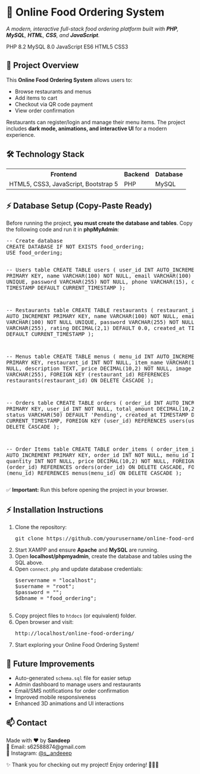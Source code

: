 <!DOCTYPE html>
<html lang="en">
<head>
<meta charset="UTF-8">
<meta name="viewport" content="width=device-width, initial-scale=1.0">

</head>
<body>

<h1>🍔 Online Food Ordering System</h1>
<p class="center"><i>A modern, interactive full-stack food ordering platform built with <b>PHP</b>, <b>MySQL</b>, <b>HTML</b>, <b>CSS</b>, and <b>JavaScript</b>.</i></p>

<div class="center">
    <span class="badge php">PHP 8.2</span>
    <span class="badge mysql">MySQL 8.0</span>
    <span class="badge js">JavaScript ES6</span>
    <span class="badge html">HTML5</span>
    <span class="badge css">CSS3</span>
</div>

<h2>📌 Project Overview</h2>
<p>This <b>Online Food Ordering System</b> allows users to:</p>
<ul>
    <li>Browse restaurants and menus</li>
    <li>Add items to cart</li>
    <li>Checkout via QR code payment</li>
    <li>View order confirmation</li>
</ul>
<p>Restaurants can register/login and manage their menu items. The project includes <b>dark mode, animations, and interactive UI</b> for a modern experience.</p>

<h2>🛠️ Technology Stack</h2>
<table>
<tr>
<th>Frontend</th>
<th>Backend</th>
<th>Database</th>
</tr>
<tr>
<td>HTML5, CSS3, JavaScript, Bootstrap 5</td>
<td>PHP</td>
<td>MySQL</td>
</tr>
</table>

<h2>⚡ Database Setup (Copy-Paste Ready)</h2>
<p>Before running the project, <b>you must create the database and tables</b>. Copy the following code and run it in <b>phpMyAdmin</b>:</p>
<pre>
-- Create database
CREATE DATABASE IF NOT EXISTS food_ordering;
USE food_ordering;

-- Users table
CREATE TABLE users (
    user_id INT AUTO_INCREMENT PRIMARY KEY,
    name VARCHAR(100) NOT NULL,
    email VARCHAR(100) NOT NULL UNIQUE,
    password VARCHAR(255) NOT NULL,
    phone VARCHAR(15),
    created_at TIMESTAMP DEFAULT CURRENT_TIMESTAMP
);

-- Restaurants table
CREATE TABLE restaurants (
    restaurant_id INT AUTO_INCREMENT PRIMARY KEY,
    name VARCHAR(100) NOT NULL,
    email VARCHAR(100) NOT NULL UNIQUE,
    password VARCHAR(255) NOT NULL,
    location VARCHAR(255),
    rating DECIMAL(2,1) DEFAULT 0.0,
    created_at TIMESTAMP DEFAULT CURRENT_TIMESTAMP
);

-- Menus table
CREATE TABLE menus (
    menu_id INT AUTO_INCREMENT PRIMARY KEY,
    restaurant_id INT NOT NULL,
    item_name VARCHAR(100) NOT NULL,
    description TEXT,
    price DECIMAL(10,2) NOT NULL,
    image VARCHAR(255),
    FOREIGN KEY (restaurant_id) REFERENCES restaurants(restaurant_id) ON DELETE CASCADE
);

-- Orders table
CREATE TABLE orders (
    order_id INT AUTO_INCREMENT PRIMARY KEY,
    user_id INT NOT NULL,
    total_amount DECIMAL(10,2) NOT NULL,
    status VARCHAR(50) DEFAULT 'Pending',
    created_at TIMESTAMP DEFAULT CURRENT_TIMESTAMP,
    FOREIGN KEY (user_id) REFERENCES users(user_id) ON DELETE CASCADE
);

-- Order Items table
CREATE TABLE order_items (
    order_item_id INT AUTO_INCREMENT PRIMARY KEY,
    order_id INT NOT NULL,
    menu_id INT NOT NULL,
    quantity INT NOT NULL,
    price DECIMAL(10,2) NOT NULL,
    FOREIGN KEY (order_id) REFERENCES orders(order_id) ON DELETE CASCADE,
    FOREIGN KEY (menu_id) REFERENCES menus(menu_id) ON DELETE CASCADE
);
</pre>
<p>✅ <b>Important:</b> Run this before opening the project in your browser.</p>

<h2>⚡ Installation Instructions</h2>
<ol>
    <li>Clone the repository:
        <pre>git clone https://github.com/yourusername/online-food-ordering.git</pre>
    </li>
    <li>Start XAMPP and ensure <b>Apache</b> and <b>MySQL</b> are running.</li>
    <li>Open <b>localhost/phpmyadmin</b>, create the database and tables using the SQL above.</li>
    <li>Open <code>connect.php</code> and update database credentials:
        <pre>
$servername = "localhost";
$username = "root";
$password = "";
$dbname = "food_ordering";
        </pre>
    </li>
    <li>Copy project files to <code>htdocs</code> (or equivalent) folder.</li>
    <li>Open browser and visit:
        <pre>http://localhost/online-food-ordering/</pre>
    </li>
    <li>Start exploring your Online Food Ordering System!</li>
</ol>


<h2>🚀 Future Improvements</h2>
<ul>
<li>Auto-generated <code>schema.sql</code> file for easier setup</li>
<li>Admin dashboard to manage users and restaurants</li>
<li>Email/SMS notifications for order confirmation</li>
<li>Improved mobile responsiveness</li>
<li>Enhanced 3D animations and UI interactions</li>
</ul>

<h2>📫 Contact</h2>
<p>Made with ❤️ by <b>Sandeep </b><br>
📧 Email: s62588874@gmail.com<br>
📱 Instagram: <a href="https://www.instagram.com/sand.eep_19" target="_blank">@s_.andeeep</a></p>

<p class="center">✨ Thank you for checking out my project! Enjoy ordering! 🍕🍔🍟</p>

</body>
</html>

